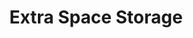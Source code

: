 ---
title: "Extra Space Storage"
url: /boiling-springs/extra-space-storage-farm-lake-road/
shop: storage rental
---